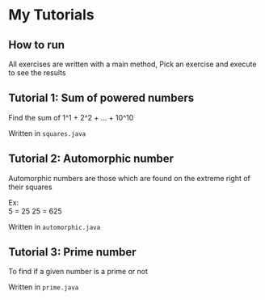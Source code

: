 # My Tutorials
## How to run
All  exercises are written with a main method, Pick an exercise and execute to see the results

## Tutorial 1: Sum of powered numbers

Find the sum of 1^1 + 2^2 + ... + 10^10 

Written in `squares.java`

## Tutorial 2: Automorphic number
Automorphic numbers are those which are found  on the extreme right of their squares

Ex:  
5  = 25 
25  = 625 

Written in `automorphic.java`

## Tutorial 3: Prime number
To find if a given number is a prime or not

Written in `prime.java`
    



